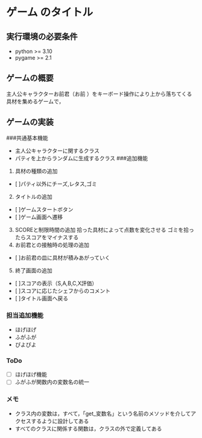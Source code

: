 # ゲーム のタイトル
## 実行環境の必要条件
* python >= 3.10
* pygame >= 2.1

## ゲームの概要
主人公キャラクターお前君（お前 ）をキーボード操作により上から落ちてくる具材を集めるゲームで，

## ゲームの実装
###共通基本機能
* 主人公キャラクターに関するクラス
* パティを上からランダムに生成するクラス
###追加機能
1. 具材の種類の追加
- [ ]パティ以外にチーズ,レタス,ゴミ
2. タイトルの追加
- [ ]ゲームスタートボタン
- [ ]ゲーム画面へ遷移
3. SCOREと制限時間の追加
  拾った具材によって点数を変化させる
  ゴミを拾ったらスコアをマイナスする
4. お前君との接触時の処理の追加
- [ ]お前君の皿に具材が積みあがっていく
5. 終了画面の追加
- [ ]スコアの表示（S,A,B,C,X評価）
- [ ]スコアに応じたシェフからのコメント
- [ ]タイトル画面へ戻る
### 担当追加機能
* ほげほげ
* ふがふが
* ぴよぴよ
### ToDo
- [ ] ほげほげ機能
- [ ] ふがふが関数内の変数名の統一
### メモ
* クラス内の変数は，すべて，「get_変数名」という名前のメソッドを介してアクセスするように設計してある
* すべてのクラスに関係する関数は，クラスの外で定義してある
